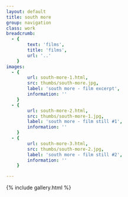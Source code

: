 ```yaml
---
layout: default
title: south more
group: navigation
class: work
breadcrumb:
  - {
  		text: 'films',
  		title: 'films',
  		url: '..'
	}
images:
  - {
		url: south-more-1.html, 
		src: thumbs/south-more.jpg,
		label: 'south more - film excerpt',
		information: ''
	}
  - {
		url: south-more-2.html, 
		src: thumbs/south-more-1.jpg,
		label: 'south more - film still #1',
		information: ''
	}
  - {
		url: south-more-3.html, 
		src: thumbs/south-more-2.jpg,
		label: 'south more - film still #2',
		information: ''
	}	

---
```


{% include gallery.html %}
